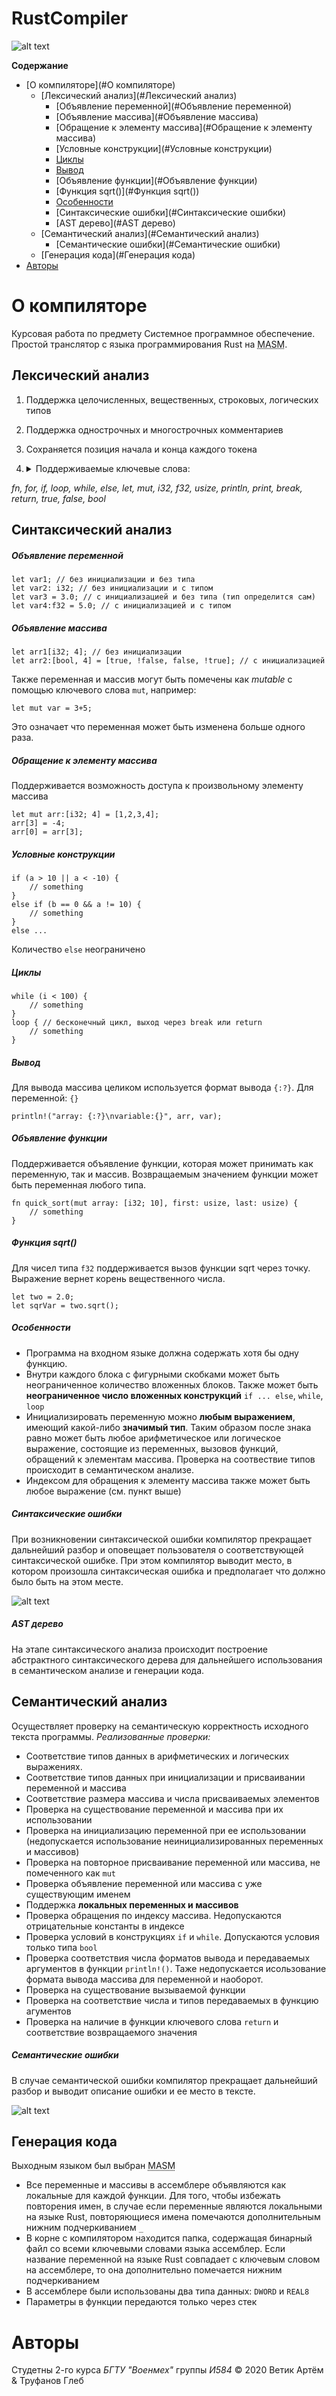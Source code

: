# RustCompiler

![alt text](docs/MainIcon.png "Title")

**Содержание**

<!--ts-->
   * [О компиляторе](#О компиляторе)
      * [Лексический анализ](#Лексический анализ)
	  	* [Объявление переменной](#Объявление переменной)
		* [Объявление массива](#Объявление массива)
		* [Обращение к элементу массива](#Обращение к элементу массива)
		* [Условные конструкции](#Условные конструкции)
		* [Циклы](#Циклы)
		* [Вывод](#Вывод)
		* [Объявление функции](#Объявление функции)
		* [Функция sqrt()](#Функция sqrt())
		* [Особенности](#Особенности)
		* [Синтаксические ошибки](#Синтаксические ошибки)
		* [AST дерево](#AST дерево)
      * [Семантический анализ](#Семантический анализ)
	  	* [Семантические ошибки](#Семантические ошибки)
      * [Генерация кода](#Генерация кода)
   * [Авторы](#Авторы)
<!--te-->

# О компиляторе
Курсовая работа по предмету Системное программное обеспечение.
Простой транслятор с языка программирования Rust на <abbr title="Macro Assembler">MASM</abbr>.
## Лексический анализ
1. Поддержка целочисленных, вещественных, строковых, логических типов

2. Поддержка однострочных и многострочных комментариев

3. Сохраняется позиция начала и конца каждого токена

4. <details> 
	<summary>Поддерживаемые ключевые слова:</summary>
*fn, for, if, loop, while, else, let, mut, i32, f32, usize, println, print, break, return, true, false, bool* </details>

## Синтаксический анализ

##### Объявление переменной

    let var1; // без инициализации и без типа
    let var2: i32; // без инициализации и с типом
    let var3 = 3.0; // с инициализацией и без типа (тип определится сам)
    let var4:f32 = 5.0; // с инициализацией и с типом

##### Объявление массива

    let arr1[i32; 4]; // без инициализации
    let arr2:[bool, 4] = [true, !false, false, !true]; // с инициализацией

Также переменная и массив могут быть помечены как *mutable* с помощью ключевого слова `mut`, например:

    let mut var = 3+5;

Это означает что переменная может быть изменена больше одного раза.

##### Обращение к элементу массива

Поддерживается возможность доступа к произвольному элементу массива

	let mut arr:[i32; 4] = [1,2,3,4];
	arr[3] = -4;
	arr[0] = arr[3];

##### Условные конструкции

    if (a > 10 || a < -10) {
		// something
	}
	else if (b == 0 && a != 10) {
		// something
	}
	else ...
Количество `else` неограничено

##### Циклы

	while (i < 100) {
		// something
	}
	loop { // бесконечный цикл, выход через break или return
		// something
	}

##### Вывод

Для вывода массива целиком используется формат вывода `{:?}`. Для переменной: `{}`

	println!("array: {:?}\nvariable:{}", arr, var);

##### Объявление функции

Поддерживается объявление функции, которая может принимать как переменную, так и массив. Возвращаемым значением функции может быть переменная любого типа.

	fn quick_sort(mut array: [i32; 10], first: usize, last: usize) {
		// something
	}

##### Функция sqrt()

Для чисел типа `f32` поддерживается вызов функции sqrt через точку. Выражение вернет корень вещественного числа.

	let two = 2.0;
	let sqrVar = two.sqrt();

##### Особенности

- Программа на входном языке должна содержать хотя бы одну функцию.
- Внутри каждого блока с фигурными скобками может быть неограниченное количество вложенных блоков. Также может быть **неограниченное число вложенных конструкций** `if ... else`, `while`, `loop`
- Инициализировать переменную можно **любым выражением**, имеющий какой-либо **значимый тип**. Таким образом после знака равно может быть любое арифметическое или логическое выражение, состоящие из переменных, вызовов функций, обращений к элементам массива. Проверка на соотвествие типов происходит в семантическом анализе. 
- Индексом для обращения к элементу массива также может быть любое выражение (см. пункт выше)

##### Синтаксические ошибки

При возникновении синтаксической ошибки компилятор прекращает дальнейший разбор и оповещает пользователя о соответствующей синтаксической ошибке. При этом компилятор выводит место, в котором произошла синтаксическая ошибка и предполагает что должно было быть на этом месте.

![alt text](docs/parserError.png "Parser error")

##### AST дерево

На этапе синтаксического анализа происходит построение абстрактного синтаксического дерева для дальнейшего использования в семантическом анализе и генерации кода.

## Семантический анализ

Осуществляет проверку на семантическую корректность исходного текста программы. *Реализованные проверки:*
- Соответствие типов данных в арифметических и логических выражениях.
- Соответствие типов данных при инициализации и присваивании переменной и массива
- Соответствие размера массива и числа присваиваемых элементов
- Проверка на существование переменной и массива при их использовании
- Проверка на инициализацию переменной при ее использовании (недопускается использование неинициализированных переменных и массивов)
- Проверка на повторное присваивание переменной или массива, не помеченного как `mut`
- Проверка объявление переменной или массива с уже существующим именем
- Поддержка **локальных переменных и массивов**
- Проверка обращения по индексу массива. Недопускаются отрицательные константы в индексе
- Проверка условий в конструкциях `if` и `while`. Допускаются условия только типа `bool`
- Проверка соответствия числа форматов вывода и передаваемых аргументов в функции `println!()`. Таже недопускается исользование формата вывода массива для переменной и наоборот.
- Проверка на существование вызываемой функции
- Проверка на соответствие числа и типов передаваемых в функцию агументов
- Проверка на наличие в функции ключевого слова `return` и соответствие возвращаемого значения

##### Семантические ошибки

В случае семантической ошибки компилятор прекращает дальнейший разбор и выводит описание ошибки и ее место в тексте.

![alt text](docs/semanticError.png "Semantic error")

## Генерация кода

Выходным языком был выбран <abbr title="Macro Assembler">MASM</abbr>
- Все переменные и массивы в ассемблере объявляются как локальные для каждой функции. Для того, чтобы избежать повторения имен, в случае если переменные являются локальными на языке Rust, повторяющиеся имена помечаются дополнительным нижним подчеркиванием `_`
- В корне с компилятором находится папка, содержащая бинарный файл со всеми ключевыми словами языка ассемблер. Если название переменной на языке Rust совпадает с ключевым словом на ассемблере, то она дополнительно помечается нижним подчеркиванием
- В ассемблере были использованы два типа данных: `DWORD` и `REAL8`
- Параметры в функции передаются только через стек

# Авторы
Студетны 2-го курса *БГТУ "Военмех"*  группы *И584*
&copy; 2020 Ветик Артём & Труфанов Глеб 

